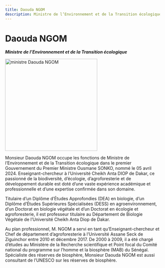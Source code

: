 ```yaml
---
title: Daouda NGOM
description: Ministre de l’Environnement et de la Transition écologique du Gouvernement du Sénégal
---
```


# Daouda NGOM

**_Ministre de l’Environnement et de la Transition écologique_**

<img src="/gouvernement/ministre-daouda-ngom.jfif" alt="ministre Daouda NGOM" width="300">


Monsieur Daouda NGOM occupe les fonctions de Ministre de l’Environnement et de la Transition écologique dans le premier Gouvernement du Premier Ministre Ousmane SONKO, nommé le 05 avril 2024. Enseignant-chercheur à l’Université Cheikh Anta DIOP de Dakar, ce passionné de la biodiversité, d’écologie, d’agroforesterie et de développement durable est doté d’une vaste expérience académique et professionnelle et d’une expertise confirmée dans son domaine.

Titulaire d’un Diplôme d’Études Approfondies (DEA) en biologie, d’un Diplôme d’Études Supérieures Spécialisées (DESS) en agroenvironnement, d’un Doctorat en biologie végétale et d’un Doctorat en écologie et agroforesterie, il est professeur titulaire au Département de Biologie Végétale de l’Université Cheikh Anta Diop de Dakar.

Au plan professionnel, M. NGOM a servi en tant qu’Enseignant-chercheur et Chef de département d’agroforesterie à l’Université Assane Seck de Ziguinchor entre 2010 et décembre 2017. De 2000 à 2009, il a été chargé d’études au Ministère de la Recherche scientifique et Point focal du Comité national du programme sur l’homme et la biosphère (MAB) du Sénégal. Spécialiste des réserves de biosphère, Monsieur Daouda NGOM est aussi consultant de l’UNESCO sur les réserves de biosphère.
